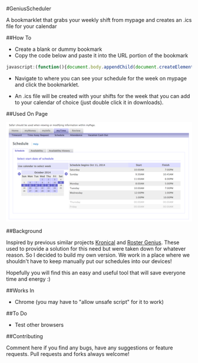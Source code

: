 #GeniusScheduler

A bookmarklet that grabs your weekly shift from mypage and creates an .ics file for your calendar

##How To

- Create a blank or dummy bookmark
- Copy the code below and paste it into the URL portion of the bookmark

```javascript
javascript:(function(){document.body.appendChild(document.createElement('script')).src='http://www.curiousrhythms.com/genius-scheduler/script.js';})();
```

- Navigate to where you can see your schedule for the week on mypage and click the bookmarklet.

- An .ics file will be created with your shifts for the week that you can add to your calendar of choice (just double click it in downloads).

##Used On Page

![Example MyPage](https://raw.githubusercontent.com/aricallen/genius-scheduler/master/example-mypage.png)

##Background

Inspired by previous similar projects [Kronical](http://byronthegreat.com/kronical/) and [Roster Genius](https://github.com/joshhunt/rostergenius). These used to provide a solution for this need but were taken down for whatever reason. So I decided to build my own version. We work in a place where we shouldn't have to keep manually put our schedules into our devices!

Hopefully you will find this an easy and useful tool that will save everyone time and energy :)

##Works In

- Chrome (you may have to "allow unsafe script" for it to work)

##To Do

- Test other browsers

##Contributing

Comment here if you find any bugs, have any suggestions or feature requests. Pull requests and forks always welcome!

